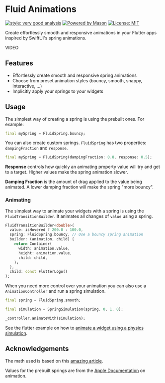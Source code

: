 # Fluid Animations

[![style: very good analysis][very_good_analysis_badge]][very_good_analysis_link]
[![Powered by Mason](https://img.shields.io/endpoint?url=https%3A%2F%2Ftinyurl.com%2Fmason-badge)](https://github.com/felangel/mason)
[![License: MIT][license_badge]][license_link]

Create effortlessly smooth and responsive animations in your Flutter apps inspired by SwiftUI's spring animations.

VIDEO

## Features

- Effortlessly create smooth and responsive spring animations
- Choose from preset animation styles (bouncy, smooth, snappy, interactive, ...)
- Implicitly apply your springs to your widgets

## Usage

The simplest way of creating a spring is using the prebuilt ones. For example:
```dart
final mySpring = FluidSpring.bouncy;
```

You can also create custom springs. `FluidSpring` has two properties: `dampingFraction` and `response`.
```dart
final mySpring = FluidSpring(dampingFraction: 0.8, response: 0.5);
```
**Response** controls how quickly an animating property value will try and get to a target. Higher values make the spring animation slower.


**Damping Fraction** is the amount of drag applied to the value being animated. A lower damping fraction will make the spring "more bouncy".

### Animating

The simplest way to animate your widgets with a spring is using the `FluidTransitionBuilder`. It animates all changes of `value` using a spring.

```dart
FluidTransitionBuilder<double>(
  value: isHovered ? 200.0 : 100.0,
  spring: FluidSpring.bouncy, // Use a bouncy spring animation
  builder: (animation, child) {
    return Container(
      width: animation.value,
      height: animation.value,
      child: child,
    );
  },
  child: const FlutterLogo()
);
```

When you need more control over your animation you can also use a `AnimationController` and run a spring simulation.
```dart
final spring = FluidSpring.smooth;

final simulation = SpringSimulation(spring, 0, 1, 0);

_controller.animateWith(simulation);
```

See the flutter example on how to [animate a widget using a physics simulation](https://docs.flutter.dev/cookbook/animation/physics-simulation).

## Acknowledgements

The math used is based on this [amazing article](https://github.com/jenox/UIKit-Playground/tree/master/01-Demystifying-UIKit-Spring-Animations/).

Values for the prebuilt springs are from the [Apple Documentation](https://developer.apple.com/documentation/swiftui/animation) on animation.

[license_badge]: https://img.shields.io/badge/license-MIT-blue.svg
[license_link]: https://opensource.org/licenses/MIT
[mason_link]: https://github.com/felangel/mason
[very_good_analysis_badge]: https://img.shields.io/badge/style-very_good_analysis-B22C89.svg
[very_good_analysis_link]: https://pub.dev/packages/very_good_analysis

